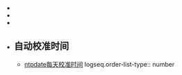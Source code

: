 -
-
-
- ## 自动校准时间
	- [ntpdate每天校准时间](https://blog.csdn.net/weixin_63249578/article/details/128611897?ops_request_misc=%257B%2522request%255Fid%2522%253A%2522167602023616782425620814%2522%252C%2522scm%2522%253A%252220140713.130102334.pc%255Fall.%2522%257D&request_id=167602023616782425620814&biz_id=0&utm_medium=distribute.pc_search_result.none-task-blog-2~all~first_rank_ecpm_v1~rank_v31_ecpm-2-128611897-null-null.142^v73^insert_down4,201^v4^add_ask,239^v1^control&utm_term=ubuntu%E6%A0%A1%E5%87%86%E6%97%B6%E9%97%B4&spm=1018.2226.3001.4187#t0)
	  logseq.order-list-type:: number